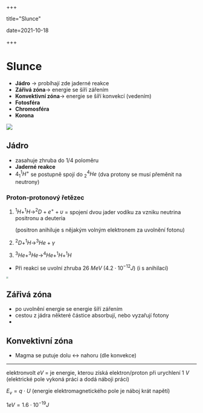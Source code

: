 +++

title="Slunce"

date=2021-10-18

+++

# Slunce

- **Jádro** $\to$ probíhají zde jaderné reakce
- **Zářivá zóna**$\to$ energie se šíří zářením
- **Konvektivní zóna**$\to$ energie se šíří konvekcí (vedením)
- **Fotosféra**
- **Chromosféra**
- **Korona**

![](https://vtm.zive.cz/getthumbnail.aspx?crop=1&w=600&h=300&q=60&id_file=29256755)

## Jádro

- zasahuje zhruba do 1/4 poloměru
- **Jaderné reakce**
- $4 _1^1H^+$ se postupně spojí do $^4_2He$ (dva protony se musí přeměnit na neutrony)

### Proton-protonový řetězec

1. $^1H + ^1H \to ^2D + e^+ + \upsilon$  = spojení dvou jader vodíku za vzniku neutrina positronu a deuteria
   
   (positron anihiluje s nějakým volným elektronem za uvolnění fotonu)

2. $^2D + ^1H \to ^3He + \gamma$

3. $^3He + ^3He \to ^4He + ^1H + ^1H$
- Při reakci se uvolní zhruba $26 \: MeV$ ($4.2 \cdot 10^{-12} J$) (i s anihilací)

<img src="https://upload.wikimedia.org/wikipedia/commons/thumb/8/85/Fusion_in_the_Sun.svg/1280px-Fusion_in_the_Sun.svg.png" style="zoom: 33%;" />

## Zářivá zóna

- po uvolnění energie se energie šíří zářením
- cestou z jádra některé částice absorbují, nebo vyzařují fotony
- 

## Konvektivní zóna

- Magma se putuje dolu $\leftrightarrow$ nahoru (dle konvekce)

---

elektronvolt $eV$ = je energie, kterou získá elektron/proton při urychlení $1\: V$ (elektrické pole vykoná práci a dodá náboji práci)

$E_v=q\cdot U$ (energie elektromagnetického pole je náboj krát napětí)

$1eV=1.6\cdot 10^{-19}J$



